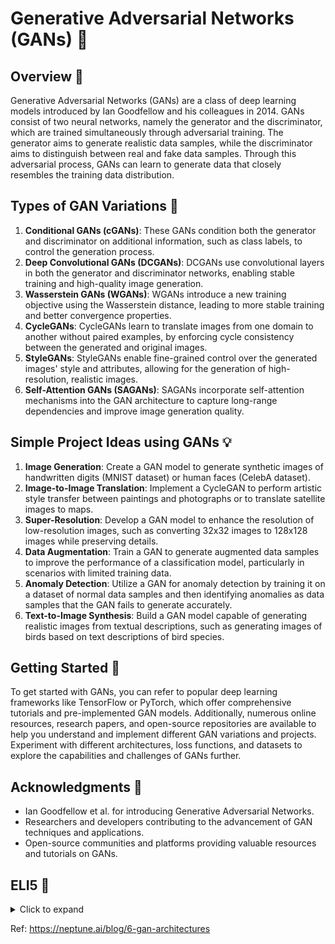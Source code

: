 # Generative Adversarial Networks (GANs) 🎨

## Overview 🌟
Generative Adversarial Networks (GANs) are a class of deep learning models introduced by Ian Goodfellow and his colleagues in 2014. GANs consist of two neural networks, namely the generator and the discriminator, which are trained simultaneously through adversarial training. The generator aims to generate realistic data samples, while the discriminator aims to distinguish between real and fake data samples. Through this adversarial process, GANs can learn to generate data that closely resembles the training data distribution.

## Types of GAN Variations 🔄
1. **Conditional GANs (cGANs)**: These GANs condition both the generator and discriminator on additional information, such as class labels, to control the generation process.
2. **Deep Convolutional GANs (DCGANs)**: DCGANs use convolutional layers in both the generator and discriminator networks, enabling stable training and high-quality image generation.
3. **Wasserstein GANs (WGANs)**: WGANs introduce a new training objective using the Wasserstein distance, leading to more stable training and better convergence properties.
4. **CycleGANs**: CycleGANs learn to translate images from one domain to another without paired examples, by enforcing cycle consistency between the generated and original images.
5. **StyleGANs**: StyleGANs enable fine-grained control over the generated images' style and attributes, allowing for the generation of high-resolution, realistic images.
6. **Self-Attention GANs (SAGANs)**: SAGANs incorporate self-attention mechanisms into the GAN architecture to capture long-range dependencies and improve image generation quality.

## Simple Project Ideas using GANs 💡
1. **Image Generation**: Create a GAN model to generate synthetic images of handwritten digits (MNIST dataset) or human faces (CelebA dataset).
2. **Image-to-Image Translation**: Implement a CycleGAN to perform artistic style transfer between paintings and photographs or to translate satellite images to maps.
3. **Super-Resolution**: Develop a GAN model to enhance the resolution of low-resolution images, such as converting 32x32 images to 128x128 images while preserving details.
4. **Data Augmentation**: Train a GAN to generate augmented data samples to improve the performance of a classification model, particularly in scenarios with limited training data.
5. **Anomaly Detection**: Utilize a GAN for anomaly detection by training it on a dataset of normal data samples and then identifying anomalies as data samples that the GAN fails to generate accurately.
6. **Text-to-Image Synthesis**: Build a GAN model capable of generating realistic images from textual descriptions, such as generating images of birds based on text descriptions of bird species.

## Getting Started 🚀
To get started with GANs, you can refer to popular deep learning frameworks like TensorFlow or PyTorch, which offer comprehensive tutorials and pre-implemented GAN models. Additionally, numerous online resources, research papers, and open-source repositories are available to help you understand and implement different GAN variations and projects. Experiment with different architectures, loss functions, and datasets to explore the capabilities and challenges of GANs further.


## Acknowledgments 🙏
- Ian Goodfellow et al. for introducing Generative Adversarial Networks.
- Researchers and developers contributing to the advancement of GAN techniques and applications.
- Open-source communities and platforms providing valuable resources and tutorials on GANs.

## ELI5 🧒
<details> 
  <summary>Click to expand</summary>

  - Imagine there are two teams playing a game against each other - the Generator Team and the Discriminator Team.

  - The Generator Team's job is to create fake data samples that look just like real data. For example, if the real data is images of human faces, the Generator Team has to create fake face images that appear authentic.

  - The Discriminator Team's role is to act as judges. They get shown both real face images from the actual data, as well as fake face images created by the Generator Team. Their task is to scrutinize each image carefully and decide whether it is real or fake.

  - In the beginning, the Generator Team is not very skilled, so their fake face images look obviously fake and unrealistic. This makes it easy for the Discriminator Team to identify them as fakes.

  - However, after every round, the teams get feedback on their performance. The Discriminator Team shares which images they correctly identified as real or fake. Using this feedback, the Generator Team can learn and improve their face image creation process to make more realistic fakes that are harder to detect next time.

  - Simultaneously, the Discriminator Team also gets feedback on which real and fake images they struggled to identify correctly. This allows them to pick up on the telltale patterns that make an image fake versus real, improving their ability to discriminate for subsequent rounds.

  - As the game progresses over many rounds, the two teams essentially motivate each other to become better and better adversaries. The Generator Team's fake data samples become incredibly realistic and the Discriminator Team becomes extremely skilled at catching even the slightest imperfections that give away fake data.

  - At the highest level, the Generator Team ends up producing synthetic data that is indistinguishable from real data to the Discriminator Team. This is the essence of Generative Adversarial Networks - two neural network models pitted against each other in an adversarial game to reach highly realistic data generation.

  - The human-like back-and-forth feedback and improvement between the two adversaries is what allows GANs to learn and capture the full, true distribution of the real data better than other generative modeling approaches.
</details>


Ref: https://neptune.ai/blog/6-gan-architectures

